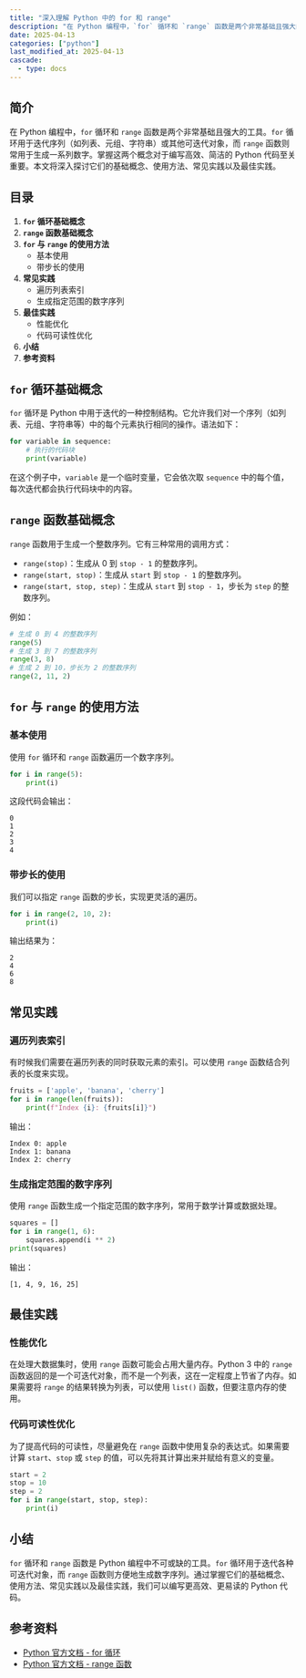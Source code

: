 ```yaml
---
title: "深入理解 Python 中的 for 和 range"
description: "在 Python 编程中，`for` 循环和 `range` 函数是两个非常基础且强大的工具。`for` 循环用于迭代序列（如列表、元组、字符串）或其他可迭代对象，而 `range` 函数则常用于生成一系列数字。掌握这两个概念对于编写高效、简洁的 Python 代码至关重要。本文将深入探讨它们的基础概念、使用方法、常见实践以及最佳实践。"
date: 2025-04-13
categories: ["python"]
last_modified_at: 2025-04-13
cascade:
  - type: docs
---
```



## 简介
在 Python 编程中，`for` 循环和 `range` 函数是两个非常基础且强大的工具。`for` 循环用于迭代序列（如列表、元组、字符串）或其他可迭代对象，而 `range` 函数则常用于生成一系列数字。掌握这两个概念对于编写高效、简洁的 Python 代码至关重要。本文将深入探讨它们的基础概念、使用方法、常见实践以及最佳实践。

<!-- more -->
## 目录
1. **`for` 循环基础概念**
2. **`range` 函数基础概念**
3. **`for` 与 `range` 的使用方法**
    - 基本使用
    - 带步长的使用
4. **常见实践**
    - 遍历列表索引
    - 生成指定范围的数字序列
5. **最佳实践**
    - 性能优化
    - 代码可读性优化
6. **小结**
7. **参考资料**

## `for` 循环基础概念
`for` 循环是 Python 中用于迭代的一种控制结构。它允许我们对一个序列（如列表、元组、字符串等）中的每个元素执行相同的操作。语法如下：

```python
for variable in sequence:
    # 执行的代码块
    print(variable)
```

在这个例子中，`variable` 是一个临时变量，它会依次取 `sequence` 中的每个值，每次迭代都会执行代码块中的内容。

## `range` 函数基础概念
`range` 函数用于生成一个整数序列。它有三种常用的调用方式：
- `range(stop)`：生成从 0 到 `stop - 1` 的整数序列。
- `range(start, stop)`：生成从 `start` 到 `stop - 1` 的整数序列。
- `range(start, stop, step)`：生成从 `start` 到 `stop - 1`，步长为 `step` 的整数序列。

例如：
```python
# 生成 0 到 4 的整数序列
range(5)  
# 生成 3 到 7 的整数序列
range(3, 8)  
# 生成 2 到 10，步长为 2 的整数序列
range(2, 11, 2)  
```

## `for` 与 `range` 的使用方法

### 基本使用
使用 `for` 循环和 `range` 函数遍历一个数字序列。
```python
for i in range(5):
    print(i)
```
这段代码会输出：
```
0
1
2
3
4
```

### 带步长的使用
我们可以指定 `range` 函数的步长，实现更灵活的遍历。
```python
for i in range(2, 10, 2):
    print(i)
```
输出结果为：
```
2
4
6
8
```

## 常见实践

### 遍历列表索引
有时候我们需要在遍历列表的同时获取元素的索引。可以使用 `range` 函数结合列表的长度来实现。
```python
fruits = ['apple', 'banana', 'cherry']
for i in range(len(fruits)):
    print(f"Index {i}: {fruits[i]}")
```
输出：
```
Index 0: apple
Index 1: banana
Index 2: cherry
```

### 生成指定范围的数字序列
使用 `range` 函数生成一个指定范围的数字序列，常用于数学计算或数据处理。
```python
squares = []
for i in range(1, 6):
    squares.append(i ** 2)
print(squares)
```
输出：
```
[1, 4, 9, 16, 25]
```

## 最佳实践

### 性能优化
在处理大数据集时，使用 `range` 函数可能会占用大量内存。Python 3 中的 `range` 函数返回的是一个可迭代对象，而不是一个列表，这在一定程度上节省了内存。如果需要将 `range` 的结果转换为列表，可以使用 `list()` 函数，但要注意内存的使用。

### 代码可读性优化
为了提高代码的可读性，尽量避免在 `range` 函数中使用复杂的表达式。如果需要计算 `start`、`stop` 或 `step` 的值，可以先将其计算出来并赋给有意义的变量。
```python
start = 2
stop = 10
step = 2
for i in range(start, stop, step):
    print(i)
```

## 小结
`for` 循环和 `range` 函数是 Python 编程中不可或缺的工具。`for` 循环用于迭代各种可迭代对象，而 `range` 函数则方便地生成数字序列。通过掌握它们的基础概念、使用方法、常见实践以及最佳实践，我们可以编写更高效、更易读的 Python 代码。

## 参考资料
- [Python 官方文档 - for 循环](https://docs.python.org/3/reference/compound_stmts.html#for)
- [Python 官方文档 - range 函数](https://docs.python.org/3/library/stdtypes.html#range)